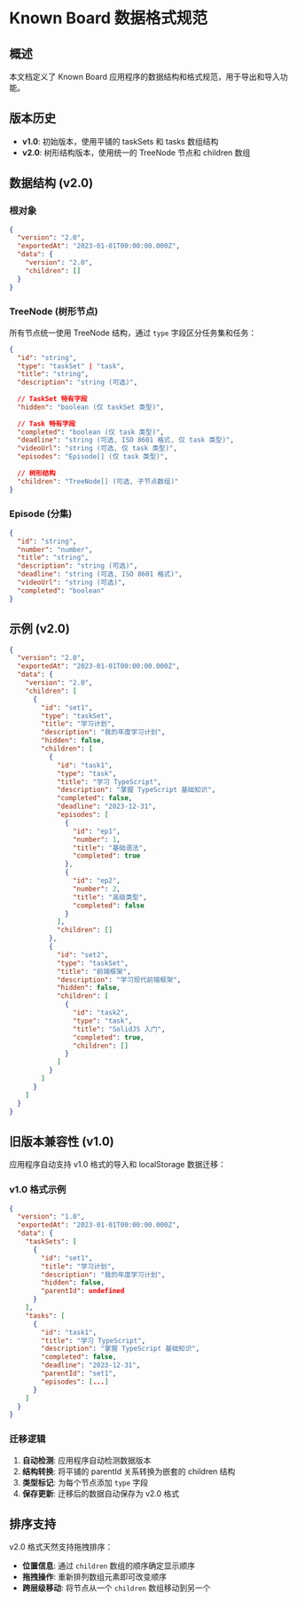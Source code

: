 # Known Board 数据格式规范

## 概述

本文档定义了 Known Board 应用程序的数据结构和格式规范，用于导出和导入功能。

## 版本历史

- **v1.0**: 初始版本，使用平铺的 taskSets 和 tasks 数组结构
- **v2.0**: 树形结构版本，使用统一的 TreeNode 节点和 children 数组

## 数据结构 (v2.0)

### 根对象

```json
{
  "version": "2.0",
  "exportedAt": "2023-01-01T00:00:00.000Z",
  "data": {
    "version": "2.0",
    "children": []
  }
}
```

### TreeNode (树形节点)

所有节点统一使用 TreeNode 结构，通过 `type` 字段区分任务集和任务：

```json
{
  "id": "string",
  "type": "taskSet" | "task",
  "title": "string",
  "description": "string (可选)",
  
  // TaskSet 特有字段
  "hidden": "boolean (仅 taskSet 类型)",
  
  // Task 特有字段
  "completed": "boolean (仅 task 类型)",
  "deadline": "string (可选, ISO 8601 格式, 仅 task 类型)",
  "videoUrl": "string (可选, 仅 task 类型)",
  "episodes": "Episode[] (仅 task 类型)",
  
  // 树形结构
  "children": "TreeNode[] (可选, 子节点数组)"
}
```

### Episode (分集)

```json
{
  "id": "string",
  "number": "number",
  "title": "string",
  "description": "string (可选)",
  "deadline": "string (可选, ISO 8601 格式)",
  "videoUrl": "string (可选)",
  "completed": "boolean"
}
```

## 示例 (v2.0)

```json
{
  "version": "2.0",
  "exportedAt": "2023-01-01T00:00:00.000Z",
  "data": {
    "version": "2.0",
    "children": [
      {
        "id": "set1",
        "type": "taskSet",
        "title": "学习计划",
        "description": "我的年度学习计划",
        "hidden": false,
        "children": [
          {
            "id": "task1",
            "type": "task",
            "title": "学习 TypeScript",
            "description": "掌握 TypeScript 基础知识",
            "completed": false,
            "deadline": "2023-12-31",
            "episodes": [
              {
                "id": "ep1",
                "number": 1,
                "title": "基础语法",
                "completed": true
              },
              {
                "id": "ep2",
                "number": 2,
                "title": "高级类型",
                "completed": false
              }
            ],
            "children": []
          },
          {
            "id": "set2",
            "type": "taskSet",
            "title": "前端框架",
            "description": "学习现代前端框架",
            "hidden": false,
            "children": [
              {
                "id": "task2",
                "type": "task",
                "title": "SolidJS 入门",
                "completed": true,
                "children": []
              }
            ]
          }
        ]
      }
    ]
  }
}
```

## 旧版本兼容性 (v1.0)

应用程序自动支持 v1.0 格式的导入和 localStorage 数据迁移：

### v1.0 格式示例

```json
{
  "version": "1.0",
  "exportedAt": "2023-01-01T00:00:00.000Z",
  "data": {
    "taskSets": [
      {
        "id": "set1",
        "title": "学习计划",
        "description": "我的年度学习计划",
        "hidden": false,
        "parentId": undefined
      }
    ],
    "tasks": [
      {
        "id": "task1",
        "title": "学习 TypeScript",
        "description": "掌握 TypeScript 基础知识",
        "completed": false,
        "deadline": "2023-12-31",
        "parentId": "set1",
        "episodes": [...]
      }
    ]
  }
}
```

### 迁移逻辑

1. **自动检测**: 应用程序自动检测数据版本
2. **结构转换**: 将平铺的 parentId 关系转换为嵌套的 children 结构
3. **类型标记**: 为每个节点添加 `type` 字段
4. **保存更新**: 迁移后的数据自动保存为 v2.0 格式

## 排序支持

v2.0 格式天然支持拖拽排序：

- **位置信息**: 通过 `children` 数组的顺序确定显示顺序
- **拖拽操作**: 重新排列数组元素即可改变顺序
- **跨层级移动**: 将节点从一个 `children` 数组移动到另一个